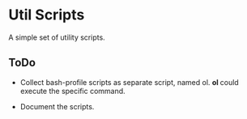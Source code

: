 # Util Scripts

  A simple set of utility scripts.

## ToDo

* Collect bash-profile scripts as separate script, named ol. **ol <command>** could execute the specific command.

* Document the scripts.

